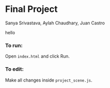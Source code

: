 # Final Project

Sanya Srivastava, Aylah Chaudhary, Juan Castro

hello

### To run:
Open `index.html` and click Run.

### To edit:
Make all changes inside `project_scene.js`.